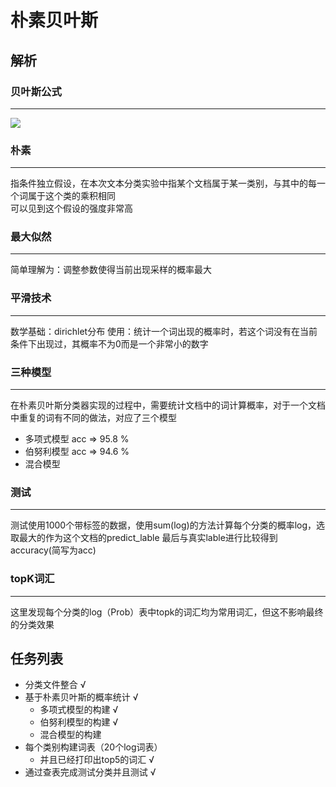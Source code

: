 # 朴素贝叶斯

## 解析
### 贝叶斯公式
--------------------

<image src="./eqotion.png"/>

### 朴素
--------------------
指条件独立假设，在本次文本分类实验中指某个文档属于某一类别，与其中的每一个词属于这个类的乘积相同<br>
可以见到这个假设的强度非常高

### 最大似然
--------------------
简单理解为：调整参数使得当前出现采样的概率最大

### 平滑技术
--------------------
数学基础：dirichlet分布
使用：统计一个词出现的概率时，若这个词没有在当前条件下出现过，其概率不为0而是一个非常小的数字

### 三种模型
--------------------
在朴素贝叶斯分类器实现的过程中，需要统计文档中的词计算概率，对于一个文档中重复的词有不同的做法，对应了三个模型
 - 多项式模型 acc => 95.8 %
 - 伯努利模型 acc => 94.6 %
 - 混合模型

### 测试
--------------------
测试使用1000个带标签的数据，使用sum(log)的方法计算每个分类的概率log，选取最大的作为这个文档的predict_lable
最后与真实lable进行比较得到accuracy(简写为acc)

### topK词汇
--------------------
这里发现每个分类的log（Prob）表中topk的词汇均为常用词汇，但这不影响最终的分类效果

## 任务列表

* 分类文件整合 √
* 基于朴素贝叶斯的概率统计 √
  - 多项式模型的构建 √ 
  - 伯努利模型的构建 √ 
  - 混合模型的构建
* 每个类别构建词表（20个log词表）
  - 并且已经打印出top5的词汇 √ 
* 通过查表完成测试分类并且测试 √
